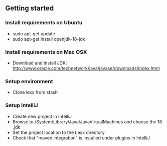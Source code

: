 ## Getting started ###

### Install requirements on Ubuntu ###
* sudo apt-get update
* sudo apt-get install openjdk-18-jdk

### Install requirements on Mac OSX ###
* Download and install JDK: http://www.oracle.com/technetwork/java/javase/downloads/index.html

### Setup environment ###
* Clone lexx from stash

### Setup IntelliJ ###
* Create new project in IntelliJ
* Browse to /System/Library/Java/JavaVirtualMachines and choose the 18 .jdk
* Set the project location to the Lexx directory
* Check that "maven integration" is installed under plugins in IntelliJ